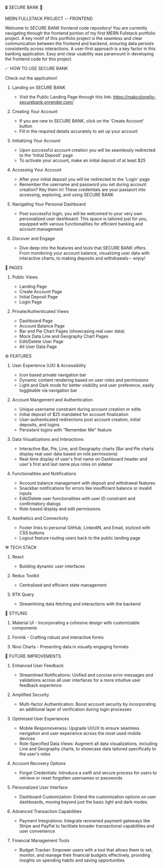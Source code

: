 🔒 SECURE BANK 🏦 

MERN FULLSTACK PROJECT -- FRONTEND

Welcome to SECURE BANK frontend code repository! You are currently navigating through the frontend portion of my first MERN Fullstack portfolio project. 
A key motif of this portfolio project is the seamless and clear communication between the frontend and backend, ensuring data persists consistently across interactions.
A user-first approach is a key factor in this banking application. Easy and clear usability was paramount in developing the frontend code for this project.

✅ HOW TO USE SECURE BANK

Check out the application!

1. Landing on SECURE BANK
     - Visit the Public Landing Page through this link: https://makcolonello-securebank.onrender.com/
       
2. Creating Your Account
     - If you are new to SECURE BANK, click on the 'Create Account' button
     - Fill in the required details accurately to set up your account
       
3. Initializing Your Account
     - Upon successful account creation you will be seamlessly redirected to the 'Initial Deposit' page
     - To activate your account, make an initial deposit of at least $25
    
4. Accessing Your Account
     - After your initial deposit you will be redirected to the 'Login' page
     - Remember the username and password you set during account creation? Key them in! These credentials are your passport into accessing, exploring, and using SECURE BANK
       
5. Navigating Your Personal Dashboard
     - Post successful login, you will be welcomed to your very own personalized user dashboard. This space is tailored just for you, equipped with various functionalities for efficient banking and account management
  
6. Discover and Engage
     - Dive deep into the features and tools that SECURE BANK offers. From monitoring your account balance, visualizing user data with interactive charts, to making deposits and withdrawals-- enjoy!
       

📄 PAGES

1. Public Views
   - Landing Page
   - Create Account Page
   - Initial Deposit Page
   - Login Page
     
2. Private/Authenticated Views
   - Dashboard Page
   - Account Balance Page
   - Bar and Pie Chart Pages (showcasing real user data)
   - Mock Data Line and Geography Chart Pages
   - Edit/Delete User Page
   - All User Data Page

⚙️ FEATURES

1. User Experience (UX) & Accessibility 
    - Icon based private navigation bar
    - Dynamic content rendering based on user roles and permissions
    - Light and Dark mode for better visibility and user preference, easily toggleable via navigation bar
    
 2. Account Mangement and Authentication 
    - Unique username constraint during account creation or edits
    - Initial deposit of $25 mandated for account finalization 
    - User-authenticated redirections post account creation, initial deposits, and logins
    - Persistent logins with "Remember Me" feature

  3. Data Visualizations and Interactions
     - Interactive Bar, Pie, Line, and Geography charts (Bar and Pie charts display real user data based on role permissions)
     - Real-time display of user's first name on Dashboard header and user's first and last name plus roles on sidebar
   
  4. Functionalities and Notifications
     - Account balance management with deposit and withdrawal features
     - Snackbar notifications for errors like insufficient balance or invalid inputs
     -  Edit/Delete user functionalities with user ID constraint and confirmatory dialogs
     -  Role-based display and edit permissions

  5. Aesthetics and Connectivity
     - Footer links to personal GitHub, LinkedIN, and Email, stylized with CSS buttons
     - Logout feature routing users back to the public landing page
       
⚒️ TECH STACK
1. React
   - Building dynamic user interfaces
          
2. Redux Toolkit
   - Centralized and efficient state management
     
3. RTK Query
   - Streamlining data fetching and interactions with the backend
    
🎨 STYLING
1.  Material UI
        - Incorporating a cohesive design with customizable components
     
2.  Formik
        - Crafting robust and interactive forms
     
3.  Nivo Charts
        - Presenting data in visually engaging formats

🚀 FUTURE IMPROVEMENTS

  1. Enhanced User Feedback
     - Streamlined Notifications: Unified and concise error messages and validations across all user interfaces for a more intuitive user feedback experience

 2. Amplified Security 
    - Multi-factor Authentication: Boost account security by incorporating an additional layer of verification during login processes

 3. Optimized User Experiences 
    - Mobile Responsiveness: Upgrade UI/UX to ensure seamless navigation and user experience across the most used mobile devices 
    - Role-Specified Data Views: Augment all data visualizations, including Line and Geography charts, to showcase data tailored specifically to the user's roles 

 4. Account Recovery Options
    - Forgot Credentials: Introduce a swift and secure process for users to retrieve or reset forgotten usernames or passwords

 5. Personalized User Interface
    - Dashboard Customization: Extend the customization options on user dashboards, moving beyond just the basic light and dark modes

 6. Advanced Transaction Capabilities 
    - Payment Integrations: Integrate renowned payment gateways like Stripe and PayPal to facilitate broader transactional capabilities and user convenience 

 7. Financial Management Tools
    - Budget Tracker: Empower users with a tool that allows them to set, monitor, and manage their financial budgets effectively, providing insights on spending habits and saving opportunities
